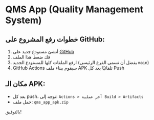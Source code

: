 # QMS App (Quality Management System)

## خطوات رفع المشروع على GitHub:
1. أنشئ مستودع جديد على [GitHub](https://github.com/new)
2. فك ضغط هذا الملف
3. ارفع الملفات كلها للمستودع الجديد (يفضل أن تسمي الفرع الرئيسي `main`)
4. GitHub Actions سيقوم ببناء ملف APK تلقائيًا بعد كل Push

## مكان الـ APK:
- بعد كل push، توجه إلى:
  `Actions > آخر عملية Build > Artifacts`
- حمل ملف: `qms_app_apk.zip`

بالتوفيق!